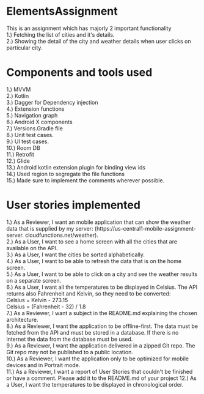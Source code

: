 # ElementsAssignment  
This is an assignment which has majorly 2 important functionality  
1.) Fetching the list of cities and it's details.  
2.) Showing the detail of the city and weather details when user clicks on particular city.  
  
# Components and tools used
1.) MVVM  
2.) Kotlin  
3.) Dagger for Dependency injection  
4.) Extension functions  
5.) Navigation graph  
6.) Android X components  
7.) Versions.Gradle file  
8.) Unit test cases.  
9.) UI test cases.  
10.) Room DB  
11.) Retrofit  
12.) Glide  
13.) Android kotlin extension plugin for binding view ids  
14.) Used region to segregate the file functions  
15.) Made sure to implement the comments wherever possible.  

# User stories implemented
1.) As a Reviewer, I want an mobile application that can show the weather data that is supplied by my server: (https://us-central1-mobile-assignment-server.
cloudfunctions.net/weather).  
2.) As a User, I want to see a home screen with all the cities that are available on the API.  
3.) As a User, I want the cities be sorted alphabetically.  
4.) As a User, I want to be able to refresh the data that is on the home screen.  
5.) As a User, I want to be able to click on a city and see the weather results on a separate screen.  
6.) As a User, I want all the temperatures to be displayed in Celsius. The API returns also Fahrenheit and Kelvin, so they need to be converted:  
Celsius = Kelvin - 273.15    
Celsius = (Fahrenheit - 32) / 1.8  
7.) As a Reviewer, I want a subject in the README.md explaining the chosen architecture.  
8.) As a Reviewer, I want the application to be offline-first. The data must be fetched from the API and must be stored in a database. If there is no internet the 
data from the database must be used.  
9.) As a Reviewer, I want the application delivered in a zipped Git repo. The Git repo may not be published to a public location.  
10.) As a Reviewer, I want the application only to be optimized for mobile devices and in Portrait mode.  
11.) As a Reviewer, I want a report of User Stories that couldn't be finished or have a comment. Please add it to the README.md of your project
12.) As a User, I want the temperatures to be displayed in chronological order.
